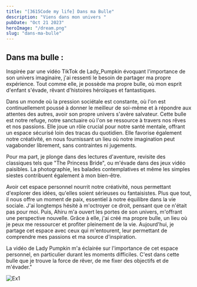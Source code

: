 ```yaml
---
title: "[3615Code my life] Dans ma Bulle"
description: "Viens dans mon univers "
pubDate: "Oct 21 2023"
heroImage: "/dream.png"
slug: "dans-ma-bulle"
---
```


## Dans ma bulle :

Inspirée par une vidéo TikTok de Lady_Pumpkin évoquant l'importance de son univers imaginaire, j'ai ressenti le besoin de partager ma propre expérience. Tout comme elle, je possède ma propre bulle, où mon esprit d'enfant s'évade, rêvant d'histoires héroïques et fantastiques.

Dans un monde où la pression sociétale est constante, où l'on est continuellement poussé à donner le meilleur de soi-même et à répondre aux attentes des autres, avoir son propre univers s'avère salvateur. Cette bulle est notre refuge, notre sanctuaire où l'on se ressource à travers nos rêves et nos passions. Elle joue un rôle crucial pour notre santé mentale, offrant un espace sécurisé loin des tracas du quotidien. Elle favorise également notre créativité, en nous fournissant un lieu où notre imagination peut vagabonder librement, sans contraintes ni jugements.

Pour ma part, je plonge dans des lectures d'aventure, revisite des classiques tels que "The Princess Bride", ou m'évade dans des jeux vidéo paisibles. La photographie, les balades contemplatives et même les simples siestes contribuent également à mon bien-être.

Avoir cet espace personnel nourrit notre créativité, nous permettant d'explorer des idées, qu'elles soient sérieuses ou fantaisistes. Plus que tout, il nous offre un moment de paix, essentiel à notre équilibre dans la vie sociale. J'ai longtemps hésité à m'octroyer ce droit, pensant que ce n'était pas pour moi. Puis, Ahiru m'a ouvert les portes de son univers, m'offrant une perspective nouvelle. Grâce à elle, j'ai créé ma propre bulle, un lieu où je peux me ressourcer et profiter pleinement de la vie. Aujourd'hui, je partage cet espace avec ceux qui m'entourent, leur permettant de comprendre mes passions et ma source d'inspiration.

La vidéo de Lady Pumpkin m'a éclairée sur l'importance de cet espace personnel, en particulier durant les moments difficiles. C'est dans cette bulle que je trouve la force de rêver, de me fixer des objectifs et de m'évader."

![Ex1](https://i.ibb.co/wK0LSpQ/DALL-E-2023-10-21-17-31-49-High-quality-drawing-of-a-chestnut-haired-man-and-a-French-woman-with-bri.png)
